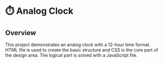 # ⏱️  Analog Clock
## Overview
This project demonstrates an analog clock with a 12-hour time format.
HTML file is used to create the basic structure and CSS is the core part of the design area. The logical part is solved with a JavaScript file.
